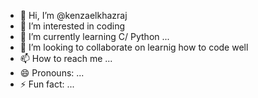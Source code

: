 - 👋 Hi, I’m @kenzaelkhazraj
- 👀 I’m interested in coding 
- 🌱 I’m currently learning C/ Python ...
- 💞️ I’m looking to collaborate on learnig how to code well
- 📫 How to reach me ...
- 😄 Pronouns: ...
- ⚡ Fun fact: ...

<!---
kenzaelkhazraj/kenzaelkhazraj is a ✨ special ✨ repository because its `README.md` (this file) appears on your GitHub profile.
You can click the Preview link to take a look at your changes.
--->
